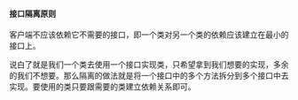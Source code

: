 #### 接口隔离原则

客户端不应该依赖它不需要的接口，即一个类对另一个类的依赖应该建立在最小的接口上。

说白了就是我们一个类去使用一个接口实现类，只希望拿到我们想要的实现，多余的我们不想要。那么隔离的做法就是将一个接口中的多个方法拆分到多个接口中去实现。要使用的类只要跟需要的类建立依赖关系即可。